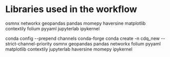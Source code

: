# Libraries used in the workflow

osmnx
networkx
geopandas
pandas
momepy
haversine
matplotlib
contextily
folium
pyyaml
jupyterlab
ipykernel

conda config --prepend channels conda-forge
conda create -n cdq_new --strict-channel-priority osmnx geopandas pandas networkx folium pyyaml matplotlib contextily jupyterlab haversine momepy ipykernel